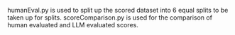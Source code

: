 humanEval.py is used to split up the scored dataset into 6 equal splits to be taken up for splits.
scoreComparison.py is used for the comparison of human evaluated and LLM evaluated scores.